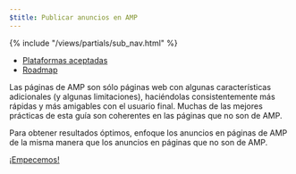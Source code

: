 ```yaml
---
$title: Publicar anuncios en AMP
---
```

<div class="toc">
{% include "/views/partials/sub_nav.html" %}
  <ul>
    <li><a href="/es/support/faqs/supported-platforms#ads">Plataformas aceptadas</a></li>
    <li><a href="/es/roadmap">Roadmap</a></li>
  </ul>
</div>

Las páginas de AMP son sólo páginas web con algunas características adicionales (y algunas limitaciones), haciéndolas consistentemente más rápidas y más amigables con el usuario final. Muchas de las mejores prácticas de esta guía son coherentes en las páginas que no son de AMP.

Para obtener resultados óptimos, enfoque los anuncios en páginas de AMP de la misma manera que los anuncios en páginas que no son de AMP.

<a class="button go-button" href="/es/docs/guides/ads/ads_getting_started.html">¡Empecemos!</a>
